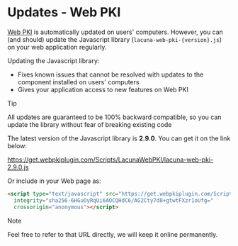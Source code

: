 ﻿# Updates - Web PKI

[Web PKI](index.md) is automatically updated on users' computers. However, you can (and should) update the Javascript library
(`lacuna-web-pki-{version}.js`) on your web application regularly.

Updating the Javascript library:

* Fixes known issues that cannot be resolved with updates to the component installed on users' computers
* Gives your application access to new features on Web PKI

> [!TIP]
> All updates are guaranteed to be 100% backward compatible, so you can update the library without fear of breaking existing code

The latest version of the Javascript library is **2.9.0**. You can get it on the link below:

https://get.webpkiplugin.com/Scripts/LacunaWebPKI/lacuna-web-pki-2.9.0.js

Or include in your Web page as:
```html
<script type="text/javascript" src="https://get.webpkiplugin.com/Scripts/LacunaWebPKI/lacuna-web-pki-2.9.0.js"
  integrity="sha256-6HGuOyRqUi6AOCQHdC6/AG2Cty7d8+gtwtFXzr1oUfg="
  crossorigin="anonymous"></script>
```

> [!NOTE]
> Feel free to refer to that URL directly, we will keep it online permanently.
